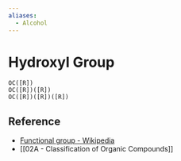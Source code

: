 ```yaml
---
aliases:
  - Alcohol
---
```


# Hydroxyl Group

```smiles
OC([R])
OC([R])([R])
OC([R])([R])([R])
```

## Reference

- [Functional group - Wikipedia](https://en.wikipedia.org/wiki/Functional_group)
- [[02A - Classification of Organic Compounds]]
